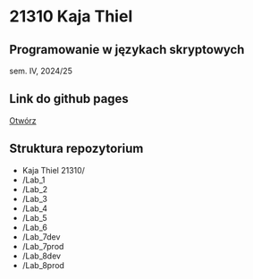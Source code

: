 # 21310 Kaja Thiel 

## Programowanie w językach skryptowych 
sem. IV, 2024/25

## Link do github pages
[Otwórz](https://kajciuch.github.io/Programowanie_w_jezykach_skryptowych/KajaThiel21310/Lab_3/)


## Struktura repozytorium
- Kaja Thiel 21310/
- /Lab_1
- /Lab_2
- /Lab_3
- /Lab_4
- /Lab_5
- /Lab_6
- /Lab_7dev
- /Lab_7prod
- /Lab_8dev
- /Lab_8prod


